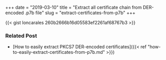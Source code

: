 +++
date = "2019-03-10"
title = "Extract all certificate chain from DER-encoded .p7b file"
slug = "extract-certificates-from-p7b"
+++

{{< gist loncarales 260b2666b16d05583ef2261af68767b3 >}}

### Related Post

* [How to easily extract PKCS7 DER-encoded certificates]({{< ref "how-to-easily-extract-certificates-from-p7b.md" >}})
